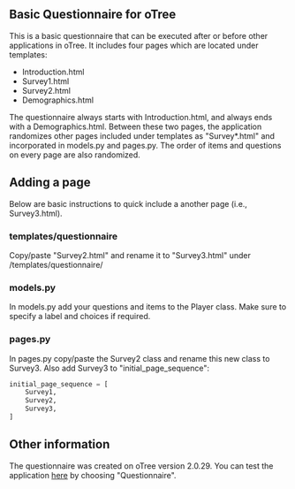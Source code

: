 ## Basic Questionnaire for oTree

This is a basic questionnaire that can be executed after or before other applications in oTree.
It includes four pages which are located under templates:

- Introduction.html
- Survey1.html
- Survey2.html
- Demographics.html

The questionnaire always starts with Introduction.html, and always ends with a Demographics.html.
Between these two pages, the application randomizes other pages included under templates as "Survey*.html" and incorporated in models.py and pages.py.
The order of items and questions on every page are also randomized.

## Adding a page
Below are basic instructions to quick include a another page (i.e., Survey3.html).

### templates/questionnaire
Copy/paste "Survey2.html" and rename it to "Survey3.html" under /templates/questionnaire/

### models.py
In models.py add your questions and items to the Player class. Make sure to specify a label and choices if required.

### pages.py
In pages.py copy/paste the Survey2 class and rename this new class to Survey3.
Also add Survey3 to "initial_page_sequence":
```python
initial_page_sequence = [
    Survey1,
    Survey2,
    Survey3,
]
```

## Other information
The questionnaire was created on oTree version 2.0.29.
You can test the application [here](https://otree-questionnaire.herokuapp.com "here") by choosing "Questionnaire".